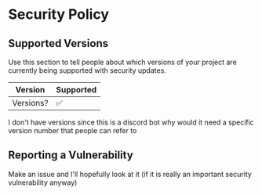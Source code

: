 # Security Policy

## Supported Versions

Use this section to tell people about which versions of your project are
currently being supported with security updates.

| Version   | Supported          |
| --------- | ------------------ |
| Versions? | :white_check_mark: |

I don't have versions since this is a discord bot why would it need a specific version number that people can refer to

## Reporting a Vulnerability

Make an issue and I'll hopefully look at it (if it is really an important security vulnerability anyway)
